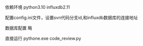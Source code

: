 依赖环境
  python3.10
  influxdb2.11

配置config.ini文件，设置svn代码分支id,和influxdb数据库的连接地址

数据库配置
	略

直接运行 pythone.exe code_review.py
